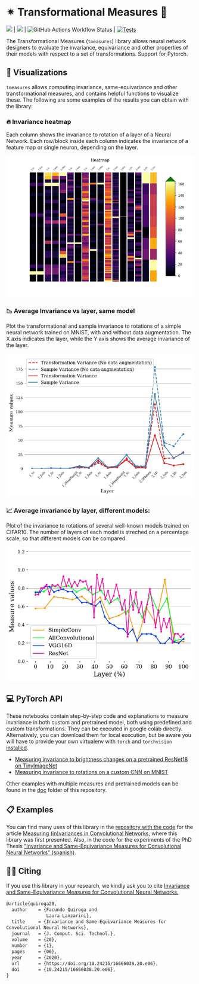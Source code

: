 # ✴ Transformational Measures 📏


![](https://img.shields.io/pypi/v/tmeasures) | ![](https://img.shields.io/codecov/c/github/facundoq/tmeasures) | ![GitHub Actions Workflow Status](https://img.shields.io/github/actions/workflow/status/facundoq/tmeasures/pipy_uv.yml) | [![Tests](https://github.com/facundoq/tmeasures/actions/workflows/lint_test.yml/badge.svg)](https://github.com/facundoq/tmeasures/actions/workflows/lint_test.yml)


The Transformational Measures (`tmeasures`) library allows neural network designers to evaluate the invariance, equivariance and other properties of their models with respect to a set of transformations. Support for Pytorch. 

## 🔎 Visualizations

`tmeasures` allows computing invariance, same-equivariance and other transformational measures, and contains helpful functions to visualize these. The following are some examples of the results you can obtain with the library:

### 🔥 Invariance heatmap

Each column shows the invariance to rotation of a layer of a Neural Network. Each row/block inside each column indicates the invariance of a feature map or single neuron, depending on the layer. 

![](docs/res/heatmap.png)

### 📉 Average Invariance vs layer, same model

Plot the transformational and sample invariance to rotations of a simple neural network trained on MNIST, with and without data augmentation. The X axis indicates the layer, while the Y axis shows the average invariance of the layer.

![](docs/res/invariance.jpg)

### 📈 Average invariance by layer, different models: 

Plot of the invariance to rotations of several well-known models trained on CIFAR10. The number of layers of each model is streched on a percentage scale, so that different models can be compared.

![](docs/res/invariance_models_cifar10.jpg)

## 💻 PyTorch API


These notebooks contain step-by-step code and explanations to measure invariance in both custom and pretrained model, both using predefined and custom transformations. They can be executed in google colab directly. Alternatively, you can download them for local execution, but be aware you will have to provide your own virtualenv with `torch` and `torchvision`  [installed](https://pytorch.org/get-started/locally/).


* [Measuring invariance to brightness changes on a pretrained ResNet18 on TinyImageNet](https://colab.research.google.com/github/facundoq/transformational_measures/blob/master/docs/examples/ResNet%20Invariance%20with%20TinyImageNet.ipynb)
* [Measuring invariance to rotations on a custom CNN on MNIST](https://colab.research.google.com/github/facundoq/transformational_measures/blob/master/docs/examples/Variance%20to%20rotations%20of%20a%20CNN%20trained%20on%20MNIST%20with%20PyTorch.ipynb)

Other examples with multiple measures and pretrained models can be found in the [doc](/doc) folder of this repository.


## 📋 Examples

You can find many uses of this library in the [repository with the code](https://github.com/facundoq/transformational_measures_experiments) for the article [Measuring (in)variances in Convolutional Networks](https://link.springer.com/chapter/10.1007/978-3-030-27713-0_9), where this library was first presented. Also, in the code for the experiments of the PhD Thesis ["Invariance and Same-Equivariance Measures for Convolutional Neural Networks" (spanish)](https://doi.org/10.24215/16666038.20.e06).

## 🤙🏽 Citing

If you use this library in your research, we kindly ask you to cite [ Invariance and Same-Equivariance Measures for Convolutional Neural Networks.](https://doi.org/10.24215/16666038.20.e06)

````
@article{quiroga20,
  author    = {Facundo Quiroga and
               Laura Lanzarini},
  title     = {Invariance and Same-Equivariance Measures for Convolutional Neural Networks},
  journal   = {J. Comput. Sci. Technol.},
  volume    = {20},
  number    = {1},
  pages     = {06},
  year      = {2020},
  url       = {https://doi.org/10.24215/16666038.20.e06},
  doi       = {10.24215/16666038.20.e06},
}
````
